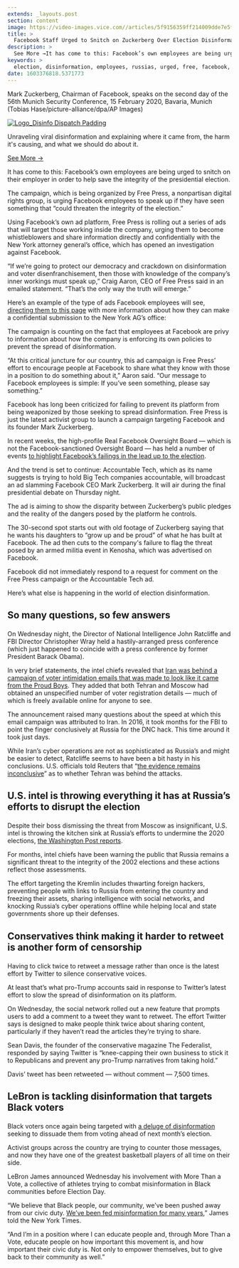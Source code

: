 ```yaml
--- 
extends: _layouts.post 
section: content 
image: https://video-images.vice.com//articles/5f9156359ff214009dde7e5f/lede/1603371444730-ap20046637174776.jpeg?image-resize-opts=Y3JvcD0wLjk1NTAyNjQ1NTAyNjQ1NTF4dzoxeGg7Y2VudGVyLGNlbnRlciZyZXNpemU9MTIwMDoqJnJlc2l6ZT0xMjAwOio 
title: > 
  Facebook Staff Urged to Snitch on Zuckerberg Over Election Disinformation 
description: > 
  See More →It has come to this: Facebook’s own employees are being urged to snitch on their employer in order to help save the integrity of the presidential election.“At this critical juncture for our country, this ad campaign is Free Press’ effort to encourage people at Facebook to share what they know with those in a position to do something about it,” Aaron said.“Our message to Facebook employees is simple: If you’ve seen something, please say something.”Facebook has long been criticized for failing to prevent its platform from being weaponized by those seeking to spread disinformation.Free Press is just the latest activist group to launch a campaign targeting Facebook and its founder Mark Zuckerberg.Facebook did not immediately respond to a request for comment on the Free Press campaign or the Accountable Tech ad. 
keywords: > 
  election, disinformation, employees, russias, urged, free, facebook, zuckerberg, snitch, staff, press, effort, ad, trying, campaign 
date: 1603376818.5371773 
--- 
```

<div><p>Mark Zuckerberg, Chairman of Facebook, speaks on the second day of the 56th Munich Security Conference, 15 February 2020, Bavaria, Munich (Tobias Hase/picture-alliance/dpa/AP Images)</p><a href="https://www.vice.com/en/topic/disinfo-dispatch"><img src="https://video-images.vice.com//topics/5f8df583af4bae009c4c7de2/callout_logo/1603141911131-logodisinfo-dispatch-padding.png?resize=240:*" alt="Logo_Disinfo Dispatch Padding"></a><p class="topic-callout__dek">Unraveling viral disinformation and explaining where it came from, the harm it's causing, and what we should do about it.</p><a href="https://www.vice.com/en/topic/disinfo-dispatch">See More &#8594;</a><span class="abc__textblock size--article"><p>It has come to this: Facebook&#8217;s own employees are being urged to snitch on their employer in order to help save the integrity of the presidential election.</p>
</span><span class="abc__textblock size--article"><p>The campaign, which is being organized by Free Press, a nonpartisan digital rights group, is urging Facebook employees to speak up if they have seen something that &#8220;could threaten the integrity of the election.&#8221;</p>
</span><span class="abc__textblock size--article"><p>Using Facebook&#8217;s own ad platform, Free Press is rolling out a series of ads that will target those working inside the company, urging them to become whistleblowers and share information directly and confidentially with the New York attorney general&#8217;s office, which has opened an investigation against Facebook.</p>
</span><p></p><span class="abc__textblock size--article"><p>&#8220;If we&#8217;re going to protect our democracy and crackdown on disinformation and voter disenfranchisement, then those with knowledge of the company&#8217;s inner workings must speak up,&#8221; Craig Aaron, CEO of Free Press said in an emailed statement. &#8220;That&#8217;s the only way the truth will emerge.&#8221;</p>
</span><span class="abc__textblock size--article"><p>Here&#8217;s an example of the type of ads Facebook employees will see, <a href="https://www.freepress.net/facebook-employees-we-need-your-help">directing them to this page</a> with more information about how they can make a confidential submission to the New York AG&#8217;s office:</p>
</span><span class="abc__textblock size--article"><p>The campaign is counting on the fact that employees at Facebook are privy to information about how the company is enforcing its own policies to prevent the spread of disinformation.</p>
</span><span class="abc__textblock size--article"><p>&#8220;At this critical juncture for our country, this ad campaign is Free Press&#8217; effort to encourage people at Facebook to share what they know with those in a position to do something about it,&#8221; Aaron said. &#8220;Our message to Facebook employees is simple: If you&#8217;ve seen something, please say something.&#8221;</p>
</span><span class="abc__textblock size--article"><p>Facebook has long been criticized for failing to prevent its platform from being weaponized by those seeking to spread disinformation. Free Press is just the latest activist group to launch a campaign targeting Facebook and its founder Mark Zuckerberg.</p>
</span><span class="abc__textblock size--article"><p>In recent weeks, the high-profile Real Facebook Oversight Board &#8212; which is not the Facebook-sanctioned Oversight Board &#8212; has held a number of events <a href="https://www.vice.com/en/article/z3epva/an-outside-oversight-group-is-forcing-facebook-to-get-its-shit-together-for-the-election">to highlight Facebook&#8217;s failings in the lead up to the election</a>.</p>
</span><p></p><span class="abc__textblock size--article"><p>And the trend is set to continue: Accountable Tech, which as its name suggests is trying to hold Big Tech companies accountable, will broadcast an ad slamming Facebook CEO Mark Zuckerberg. It will air during the final presidential debate on Thursday night.</p>
</span><span class="abc__textblock size--article"><p>The ad is aiming to show the disparity between Zuckerberg&#8217;s public pledges and the reality of the dangers posed by the platform he controls.</p>
</span><span class="abc__textblock size--article"><p>The 30-second spot starts out with old footage of Zuckerberg saying that he wants his daughters to &#8220;grow up and be proud&#8221; of what he has built at Facebook. The ad then cuts to the company's failure to flag the threat posed by an armed militia event in Kenosha, which was advertised on Facebook.</p>
</span><p></p><span class="abc__textblock size--article"><p>Facebook did not immediately respond to a request for comment on the Free Press campaign or the Accountable Tech ad.</p>
</span><span class="abc__textblock size--article"><p>Here&#8217;s what else is happening in the world of election disinformation.</p>
</span><h2 class="article__body-heading__heading heading2"><span><p>So many questions, so few answers</p>
</span></h2><span class="abc__textblock size--article"><p>On Wednesday night, the Director of National Intelligence John Ratcliffe and FBI Director Christopher Wray held a hastily-arranged press conference (which just happened to coincide with a press conference by former President Barack Obama).</p>
</span><span class="abc__textblock size--article"><p>In very brief statements, the intel chiefs revealed that <a href="https://www.vice.com/en/article/m7ajqa/us-says-iran-behind-threatening-voter-emails">Iran was behind a campaign of voter intimidation emails that was made to look like it came from the Proud Boys</a>. They added that both Tehran and Moscow had obtained an unspecified number of voter registration details &#8212; much of which is freely available online for anyone to see.</p>
</span><p></p><span class="abc__textblock size--article"><p>The announcement raised many questions about the speed at which this email campaign was attributed to Iran. In 2016, it took months for the FBI to point the finger conclusively at Russia for the DNC hack. This time around it took just days.</p>
</span><span class="abc__textblock size--article"><p>While Iran&#8217;s cyber operations are not as sophisticated as Russia&#8217;s and might be easier to detect, Ratcliffe seems to have been a bit hasty in his conclusions. U.S. officials told Reuters that &#8220;<a href="https://www.reuters.com/article/us-usa-election-security-idUSKBN2763E3">the evidence remains inconclusive</a>&#8221; as to whether Tehran was behind the attacks.</p>
</span><h2 class="article__body-heading__heading heading2"><span><p>U.S. intel is throwing everything it has at Russia&#8217;s efforts to disrupt the election</p>
</span></h2><span class="abc__textblock size--article"><p>Despite their boss dismissing the threat from Moscow as insignificant, U.S. intel is throwing the kitchen sink at Russia&#8217;s efforts to undermine the 2020 elections, <a href="https://www.washingtonpost.com/national-security/us-defends-russian-election-interference/2020/10/21/533b508a-130a-11eb-bc10-40b25382f1be_story.html">the Washington Post reports</a>.</p>
</span><span class="abc__textblock size--article"><p>For months, intel chiefs have been warning the public that Russia remains a significant threat to the integrity of the 2002 elections and these actions reflect those assessments.&#160;</p>
</span><span class="abc__textblock size--article"><p>The effort targeting the Kremlin includes thwarting foreign hackers, preventing people with links to Russia from entering the country and freezing their assets, sharing intelligence with social networks, and knocking Russia&#8217;s cyber operations offline while helping local and state governments shore up their defenses.</p>
</span><h2 class="article__body-heading__heading heading2"><span><p>Conservatives think making it harder to retweet is another form of censorship</p>
</span></h2><span class="abc__textblock size--article"><p>Having to click twice to retweet a message rather than once is the latest effort by Twitter to silence conservative voices.</p>
</span><span class="abc__textblock size--article"><p>At least that&#8217;s what pro-Trump accounts said in response to Twitter&#8217;s latest effort to slow the spread of disinformation on its platform.</p>
</span><p></p><span class="abc__textblock size--article"><p>On Wednesday, the social network rolled out a new feature that prompts users to add a comment to a tweet they want to retweet. The effort Twitter says is designed to make people think twice about sharing content, particularly if they haven&#8217;t read the articles they&#8217;re trying to share.</p>
</span><span class="abc__textblock size--article"><p>Sean Davis, the founder of the conservative magazine The Federalist, responded by saying Twitter is &#8220;knee-capping their own business to stick it to Republicans and prevent any pro-Trump narratives from taking hold.&#8221;&#160;</p>
</span><span class="abc__textblock size--article"><p>Davis&#8217; tweet has been retweeted &#8212;&#160;without comment &#8212; 7,500 times.&#160;</p>
</span><h2 class="article__body-heading__heading heading2"><span><p>LeBron is tackling disinformation that targets Black voters</p>
</span></h2><span class="abc__textblock size--article"><p>Black voters once again being targeted with <a href="https://www.vice.com/en/article/jgqe33/malicious-campaigns-are-trying-to-stop-black-and-latinx-people-from-voting">a deluge of disinformation</a> seeking to dissuade them from voting ahead of next month&#8217;s election.</p>
</span><span class="abc__textblock size--article"><p>Activist groups across the country are trying to counter those messages, and now they have one of the greatest basketball players of all time on their side.</p>
</span><p></p><span class="abc__textblock size--article"><p>LeBron James announced Wednesday his involvement with More Than a Vote, a collective of athletes trying to combat misinformation in Black communities before Election Day.</p>
</span><span class="abc__textblock size--article"><p>&#8220;We believe that Black people, our community, we&#8217;ve been pushed away from our civic duty. <a href="https://www.nytimes.com/2020/10/21/us/politics/lebron-james-trump-black-voters.html">We&#8217;ve been fed misinformation for many years</a>,&#8221; James told the New York Times.</p>
</span><span class="abc__textblock size--article"><p>&#8220;And I&#8217;m in a position where I can educate people and, through More Than a Vote, educate people on how important this movement is, and how important their civic duty is. Not only to empower themselves, but to give back to their community as well.&#8221;  </p>
</span></div>